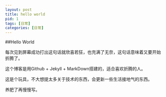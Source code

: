 ```yaml
---
layout: post
title: hello world
pid: 1
tags: [日常]
categories: [日常]
---
```

##Hello World

每次见到屏幕成功打出这句话就欣喜若狂，也充满了无奈，这句话意味着又要开始折腾了。

这个博客是用Github + Jekyll + MarkDown搭建的，适合喜欢折腾的人。

这是个玩具，不大想提太多关于技术的东西，会更新一些生活接地气的东西。

养肥了再慢慢写。